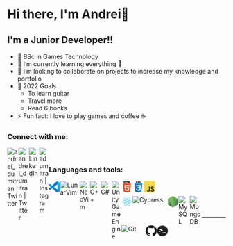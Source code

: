 # Hi there, I'm Andrei👋

## I'm a Junior Developer!!

- 🏫 BSc in Games Technology
- 🌱 I’m currently learning everything 🤣
- 👯 I’m looking to collaborate on projects to increase my knowledge and portfolio
- 🥅 2022 Goals
  - To learn guitar
  - Travel more
  - Read 6 books
- ⚡ Fun fact: I love to play games and coffee ☕

### Connect with me:

[<img align="left" alt="andrei_dumitran | Twitter" width="26px" src="https://cdn.worldvectorlogo.com/logos/twitter-6.svg" />][twitter]
[<img align="left" alt="andrei_dumitran | Twitter" width="22px" src="https://cdn.worldvectorlogo.com/logos/facebook-4.svg" />][facebook]
[<img align="left" alt="LinkedIn" width="22px" style="margin-left:2px;" src="https://cdn.worldvectorlogo.com/logos/linkedin-icon-2.svg" />][linkedin]
[<img align="left" alt="adumitran | Instagram" width="22px" style="margin-left:2px;" src="https://cdn.worldvectorlogo.com/logos/instagram-2-1.svg" />][instagram]

<br />

### Languages and tools:

<img align="left" alt="Visual Studio Code" width="26px" src="https://raw.githubusercontent.com/github/explore/80688e429a7d4ef2fca1e82350fe8e3517d3494d/topics/visual-studio-code/visual-studio-code.png" />
<img align="left" alt="LunarVim" width="45px" src="https://www.lunarvim.org/assets/lunarvim_logo.png">
<img align="left" alt="NeoVim" width="21px" src="https://upload.wikimedia.org/wikipedia/commons/0/07/Neovim-mark-flat.svg">
<img align="left" alt="C++" width="22px"style = "margin-left:3px;" src="https://cdn.worldvectorlogo.com/logos/c.svg">
<img align="left" alt="C#" width="22px"style = "margin-left:3px;" src="https://cdn.worldvectorlogo.com/logos/c--4.svg">
<img align="left" alt="UnityGameEngine" width="22px"style = "margin-left:3px;" src="https://cdn.worldvectorlogo.com/logos/unity-69.svg">
<img align="left" alt="HTML5" width="26px" src="https://raw.githubusercontent.com/github/explore/80688e429a7d4ef2fca1e82350fe8e3517d3494d/topics/html/html.png" />
<img align="left" alt="CSS3" width="26px" src="https://raw.githubusercontent.com/github/explore/80688e429a7d4ef2fca1e82350fe8e3517d3494d/topics/css/css.png" />
<img align="left" alt="JavaScript" width="26px" src="https://raw.githubusercontent.com/github/explore/80688e429a7d4ef2fca1e82350fe8e3517d3494d/topics/javascript/javascript.png" />
<br>
<br>
<img align="left" alt="React" width="26px" src="https://raw.githubusercontent.com/github/explore/80688e429a7d4ef2fca1e82350fe8e3517d3494d/topics/react/react.png" />
<img align="left" alt="Cypress" width="80" src="https://www.cypress.io/static/33498b5f95008093f5f94467c61d20ab/59c46/cypress-logo.webp" />
<img align="left" alt="Node.js" width="26px" src="https://raw.githubusercontent.com/github/explore/80688e429a7d4ef2fca1e82350fe8e3517d3494d/topics/nodejs/nodejs.png" />
<img align="left" alt="MySQL" width="26px" src="https://cdn.worldvectorlogo.com/logos/mysql-2.svg" />
<img align="left" alt="MongoDB" width="28px" src="https://cdn.worldvectorlogo.com/logos/mongodb-icon-1.svg" />
<img align="left" alt="Git" width="56px" src="https://cdn.worldvectorlogo.com/logos/git.svg" />
<img align="left" alt="GitHub" width="26px" src="https://raw.githubusercontent.com/github/explore/78df643247d429f6cc873026c0622819ad797942/topics/github/github.png" />
<img align="left" alt="Terminal" width="26px" src="https://raw.githubusercontent.com/github/explore/80688e429a7d4ef2fca1e82350fe8e3517d3494d/topics/terminal/terminal.png" />

<br />
<br />

---

[twitter]: https://twitter.com/andrei_dumitran
[instagram]: https://instagram.com/adumitran
[linkedin]: https://linkedin.com/in/nicolae-andrei-dumitran-b76665103/
[facebook]: https://www.facebook.com/andrei.dumitran/
